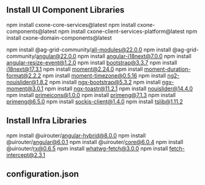 
## Install UI Component Libraries
npm install cxone-core-services@latest
npm install cxone-components@latest
npm install cxone-client-services-platform@latest
npm install cxone-domain-components@latest

npm install @ag-grid-community/all-modules@22.0.0
npm install @ag-grid-community/angular@22.0.0
npm install angular-i18next@7.0.0
npm install angular-resize-event@1.2.0
npm install bootstrap@3.3.7
npm install i18next@17.3.1
npm install moment@2.24.0
npm install moment-duration-format@2.2.2
npm install moment-timezone@0.5.16
npm install ng2-nouislider@1.8.2
npm install ngx-bootstrap@5.3.2
npm install ngx-moment@3.0.1
npm install ngx-toastr@11.2.1
npm install nouislider@14.4.0
npm install primeicons@1.0.0
npm install primeng@7.1.3
npm install primeng@6.5.0
npm install sockjs-client@1.4.0
npm install tslib@1.11.2

## Install Infra Libraries
npm install @uirouter/angular-hybrid@8.0.0
npm install @uirouter/angular@6.0.1
npm install @uirouter/core@6.0.4
npm install @uirouter/rx@0.6.5
npm install whatwg-fetch@3.0.0
npm install fetch-intercept@2.3.1

## configuration.json
